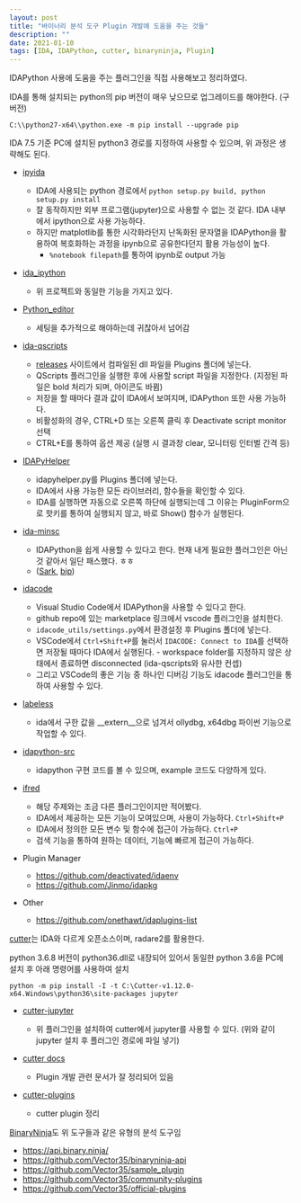 ```yaml
---
layout: post
title: "바이너리 분석 도구 Plugin 개발에 도움을 주는 것들"
description: ""
date: 2021-01-10
tags: [IDA, IDAPython, cutter, binaryninja, Plugin]
---
```


IDAPython 사용에 도움을 주는 플러그인을 직접 사용해보고 정리하였다.

IDA를 통해 설치되는 python의 pip 버전이 매우 낮으므로 업그레이드를 해야한다. (구버전)

``C:\\python27-x64\\python.exe -m pip install --upgrade pip``

IDA 7.5 기준 PC에 설치된 python3 경로를 지정하여 사용할 수 있으며, 위 과정은 생략해도 된다.

* <a href="https://github.com/eset/ipyida">ipyida</a>
    * IDA에 사용되는 python 경로에서 ``python setup.py build, python setup.py install``
    * 잘 동작하지만 외부 프로그램(jupyter)으로 사용할 수 없는 것 같다. IDA 내부에서 ipython으로 사용 가능하다.
    * 하지만 matplotlib를 통한 시각화라던지 난독화된 문자열을 IDAPython을 활용하여 복호화하는 과정을 ipynb으로 공유한다던지 활용 가능성이 높다.
        * `%notebook filepath`를 통하여 ipynb로 output 가능

* <a href="https://github.com/james91b/ida_ipython">ida_ipython</a>
    * 위 프로젝트와 동일한 기능을 가지고 있다.

* <a href="https://github.com/techbliss/Python_editor">Python_editor</a>
    * 세팅을 추가적으로 해야하는데 귀찮아서 넘어감

* <a href="https://github.com/0xeb/ida-qscripts">ida-qscripts</a>
    * <a href="https://github.com/0xeb/ida-qscripts/releases">releases</a> 사이트에서 컴파일된 dll 파일을 Plugins 폴더에 넣는다.
    * QScripts 플러그인을 실행한 후에 사용할 script 파일을 지정한다. (지정된 파일은 bold 처리가 되며, 아이콘도 바뀜)
    * 저장을 할 때마다 결과 값이 IDA에서 보여지며, IDAPython 또한 사용 가능하다.
    * 비활성화의 경우, CTRL+D 또는 오른쪽 클릭 후 Deactivate script monitor 선택
    * CTRL+E를 통하여 옵션 제공 (실행 시 결과창 clear, 모니터링 인터벌 간격 등)

* <a href="https://github.com/patois/IDAPyHelper">IDAPyHelper</a>
    * idapyhelper.py를 Plugins 폴더에 넣는다.
    * IDA에서 사용 가능한 모든 라이브러리, 함수들을 확인할 수 있다.
    * IDA를 실행하면 자동으로 오른쪽 하단에 실행되는데 그 이유는 PluginForm으로 핫키를 통하여 실행되지 않고, 바로 Show() 함수가 실행된다.

* <a href="https://github.com/arizvisa/ida-minsc">ida-minsc</a>
    * IDAPython을 쉽게 사용할 수 있다고 한다. 현재 내게 필요한 플러그인은 아닌 것 같아서 일단 패스했다. ㅎㅎ
    * (<a href="https://github.com/tmr232/Sark">Sark</a>, <a href="https://github.com/synacktiv/bip/">bip</a>)

* <a href="https://github.com/ioncodes/idacode">idacode</a>
    * Visual Studio Code에서 IDAPython을 사용할 수 있다고 한다.
    * github repo에 있는 marketplace 링크에서 vscode 플러그인을 설치한다.
    * ``idacode_utils/settings.py``에서 환경설정 후 Plugins 폴더에 넣는다.
    * VSCode에서 `Ctrl+Shift+P`를 눌러서 `IDACODE: Connect to IDA`를 선택하면 저장될 때마다 IDA에서 실행된다. - workspace folder를 지정하지 않은 상태에서 종료하면 disconnected (ida-qscripts와 유사한 컨셉)
    * 그리고 VSCode의 좋은 기능 중 하나인 디버깅 기능도 idacode 플러그인을 통하여 사용할 수 있다.

* <a href="https://github.com/a1ext/labeless">labeless</a>
    * ida에서 구한 값을 __extern__으로 넘겨서 ollydbg, x64dbg 파이썬 기능으로 작업할 수 있다.

* <a href="https://github.com/idapython/src">idapython-src</a>
    * idapython 구현 코드를 볼 수 있으며, example 코드도 다양하게 있다.

* <a href="https://github.com/Jinmo/ifred">ifred</a>
    * 해당 주제와는 조금 다른 플러그인이지만 적어봤다.
    * IDA에서 제공하는 모든 기능이 모여있으며, 사용이 가능하다. `Ctrl+Shift+P`
    * IDA에서 정의한 모든 변수 및 함수에 접근이 가능하다. `Ctrl+P`
    * 검색 기능을 통하여 원하는 데이터, 기능에 빠르게 접근이 가능하다.

* Plugin Manager
    * https://github.com/deactivated/idaenv
    * https://github.com/Jinmo/idapkg

* Other
    * https://github.com/onethawt/idaplugins-list


<a href="http://cutter.re/">cutter</a>는 IDA와 다르게 오픈소스이며, radare2를 활용한다.

python 3.6.8 버전이 python36.dll로 내장되어 있어서 동일한 python 3.6을 PC에 설치 후 아래 명령어를 사용하여 설치

``python -m pip install -I -t C:\Cutter-v1.12.0-x64.Windows\python36\site-packages jupyter``

* <a href="https://github.com/rizinorg/cutter-jupyter">cutter-jupyter</a>
    * 위 플러그인을 설치하여 cutter에서 jupyter를 사용할 수 있다. (위와 같이 jupyter 설치 후 플러그인 경로에 파일 넣기)

* <a href="https://cutter.re/docs/plugins.html">cutter docs</a>
    * Plugin 개발 관련 문서가 잘 정리되어 있음

* <a href="https://github.com/radareorg/cutter-plugins">cutter-plugins</a>
    * cutter plugin 정리

<a href="https://binary.ninja/">BinaryNinja</a>도 위 도구들과 같은 유형의 분석 도구임

* https://api.binary.ninja/
* https://github.com/Vector35/binaryninja-api
* https://github.com/Vector35/sample_plugin
* https://github.com/Vector35/community-plugins
* https://github.com/Vector35/official-plugins